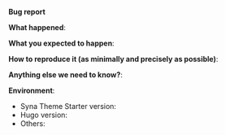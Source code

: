 <!--
This form is for bug reports and feature requests ONLY!  
If you're looking for help check out [our support guidelines](/SUPPORT.md).
-->
**Bug report**

**What happened**:

**What you expected to happen**:

**How to reproduce it (as minimally and precisely as possible)**:

**Anything else we need to know?**:

**Environment**:
- Syna Theme Starter version:  
- Hugo version:  
- Others:
